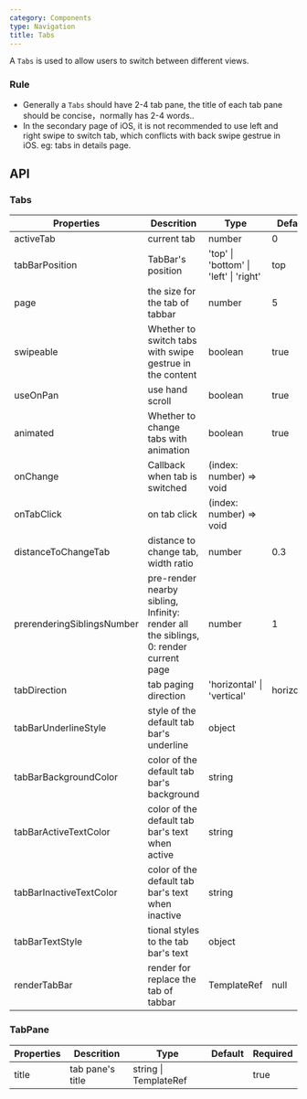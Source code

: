 ```yaml
---
category: Components
type: Navigation
title: Tabs
---
```



A `Tabs` is used to allow users to switch between different views.

### Rule

- Generally a `Tabs` should have 2-4 tab pane, the title of each tab pane should be concise，normally has 2-4 words..
- In the secondary page of iOS, it is not recommended to use left and right swipe to switch tab, which conflicts with back swipe gestrue in iOS. eg:  tabs in details page.


## API

### Tabs

Properties | Descrition | Type | Default | Required
-----------|------------|------|--------|--------
activeTab | current tab | number | 0 | true
tabBarPosition | TabBar's position | 'top' \| 'bottom' \| 'left' \| 'right' |  top | false
page | the size for the tab of tabbar | number | 5 | false
swipeable | Whether to switch tabs with swipe gestrue in the content | boolean |  true | false
useOnPan | use hand scroll | boolean |  true | false
animated | Whether to change tabs with animation | boolean |  true | false
onChange | Callback when tab is switched | (index: number) => void | <span> </span> | false
onTabClick  | on tab click | (index: number) => void | <span> </span> | false
distanceToChangeTab | distance to change tab, width ratio | number |  0.3 | false
| prerenderingSiblingsNumber| pre-render nearby sibling, Infinity: render all the siblings, 0: render current page  | number |   1   |
tabDirection | tab paging direction | 'horizontal' \| 'vertical' |  horizontal | false
tabBarUnderlineStyle | style of the default tab bar's underline | object | <span> </span> | false
tabBarBackgroundColor | color of the default tab bar's background | string | <span> </span> | false
tabBarActiveTextColor | color of the default tab bar's text when active | string | <span> </span> | false
tabBarInactiveTextColor | color of the default tab bar's text when inactive | string | <span> </span> | false
tabBarTextStyle | tional styles to the tab bar's text | object | <span> </span> | false
renderTabBar | render for replace the tab of tabbar | TemplateRef | null

### TabPane

Properties | Descrition | Type | Default | Required
-----------|------------|------|--------|--------
title | tab pane's title | string \| TemplateRef | <span> </span> | true
